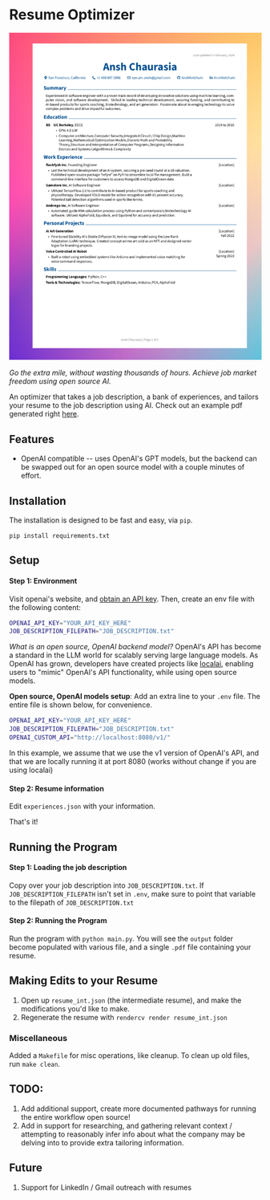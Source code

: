 # Resume Optimizer
![](resume.png)

*Go the extra mile, without wasting thousands of hours. Achieve job market freedom using open source AI.*

An optimizer that takes a job description, a bank of experiences, and tailors your resume to the job description using AI. Check out an example pdf generated right [here](Ansh_Chaurasia_CV.pdf).




## Features
- OpenAI compatible -- uses OpenAI's GPT models, but the backend can be swapped out
for an open source model with a couple minutes of effort.

## Installation
The installation is designed to be fast and easy, via `pip`.

```
pip install requirements.txt
```

## Setup

#### Step 1: Environment 

Visit openai's website, and [obtain an API key](https://www.youtube.com/watch?v=EQQjdwdVQ-M). Then, create an env file with the following content:
```bash
OPENAI_API_KEY="YOUR_API_KEY_HERE"
JOB_DESCRIPTION_FILEPATH="JOB_DESCRIPTION.txt"
``` 

*What is an open source, OpenAI backend model?*
OpenAI's API has become a standard in the LLM world for scalably 
serving large language models. As OpenAI has grown, developers have created projects like [localai](asdfasfdhttps://github.com/mudler/LocalAI), enabling users to "mimic" OpenAI's API functionality, while using open source models.

**Open source, OpenAI models setup**: Add an extra line to your `.env` file. The entire file is shown below, for convenience.

```bash
OPENAI_API_KEY="YOUR_API_KEY_HERE"
JOB_DESCRIPTION_FILEPATH="JOB_DESCRIPTION.txt"
OPENAI_CUSTOM_API="http://localhost:8080/v1/"
``` 
In this example, we assume that we use the v1 version of OpenAI's API, and that we are locally running it at port 8080 (works without change if you are using localai)

#### Step 2: Resume information
Edit `experiences.json` with your information.

That's it!

## Running the Program

#### Step 1: Loading the job description
Copy over your job description into `JOB_DESCRIPTION.txt`. If `JOB_DESCRIPTION_FILEPATH` isn't set in `.env`, make sure to point that variable to the filepath of `JOB_DESCRIPTION.txt`

#### Step 2: Running the Program
Run the program with `python main.py`. You will see the `output` folder become populated with various file, and a single `.pdf` file containing your resume.

## Making Edits to your Resume
1. Open up `resume_int.json` (the intermediate resume), and make the modifications you'd like to make.
2. Regenerate the resume with `rendercv render resume_int.json`

### Miscellaneous
Added a `Makefile` for misc operations, like cleanup. To clean up old files, run `make clean`.

## TODO:

1. Add additional support, create more documented pathways for running the entire workflow open source!
2. Add in support for researching, and gathering relevant context / attempting to reasonably infer info about what the company may be delving into to provide extra tailoring information.

## Future
1. Support for LinkedIn / Gmail outreach with resumes
